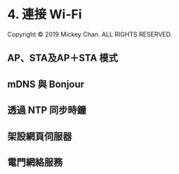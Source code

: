 # 4. 連接 Wi-Fi
Copyright &copy; 2019 Mickey Chan. ALL RIGHTS RESERVED.  

## AP、STA及AP＋STA 模式

## mDNS 與 Bonjour

## 透過 NTP 同步時鐘

## 架設網頁伺服器

## 電門網絡服務

